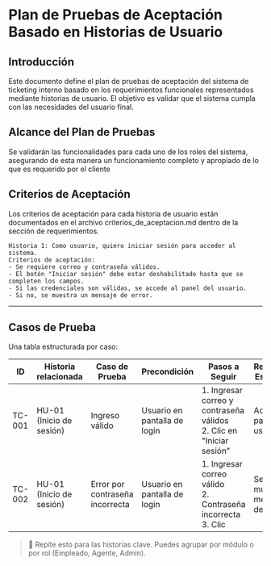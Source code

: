 # Plan de Pruebas de Aceptación Basado en Historias de Usuario

## Introducción

Este documento define el plan de pruebas de aceptación del sistema de ticketing interno
basado en los requerimientos funcionales representados mediante historias de usuario.
El objetivo es validar que el sistema cumpla con las necesidades del usuario final.

## Alcance del Plan de Pruebas

Se validarán las funcionalidades para cada uno de los roles del sistema, asegurando
de esta manera un funcionamiento completo y apropiado de lo que es requerido por
el cliente

## Criterios de Aceptación

Los criterios de aceptación para cada historia de usuario están documentados en el archivo criterios_de_aceptacion.md dentro de la sección de requerimientos.

```text
Historia 1: Como usuario, quiero iniciar sesión para acceder al sistema.
Criterios de aceptación:
- Se requiere correo y contraseña válidos.
- El botón "Iniciar sesión" debe estar deshabilitado hasta que se completen los campos.
- Si las credenciales son válidas, se accede al panel del usuario.
- Si no, se muestra un mensaje de error.
```

---

## Casos de Prueba

Una tabla estructurada por caso:

| ID     | Historia relacionada     | Caso de Prueba                  | Precondición                 | Pasos a Seguir                                                           | Resultado Esperado          |
| ------ | ------------------------ | ------------------------------- | ---------------------------- | ------------------------------------------------------------------------ | --------------------------- |
| TC-001 | HU-01 (Inicio de sesión) | Ingreso válido                  | Usuario en pantalla de login | 1. Ingresar correo y contraseña válidos <br> 2. Clic en "Iniciar sesión" | Acceso al panel de usuario  |
| TC-002 | HU-01 (Inicio de sesión) | Error por contraseña incorrecta | Usuario en pantalla de login | 1. Ingresar correo válido <br> 2. Contraseña incorrecta <br> 3. Clic     | Se muestra mensaje de error |

> 🔹 Repite esto para las historias clave. Puedes agrupar por módulo o por rol (Empleado, Agente, Admin).
